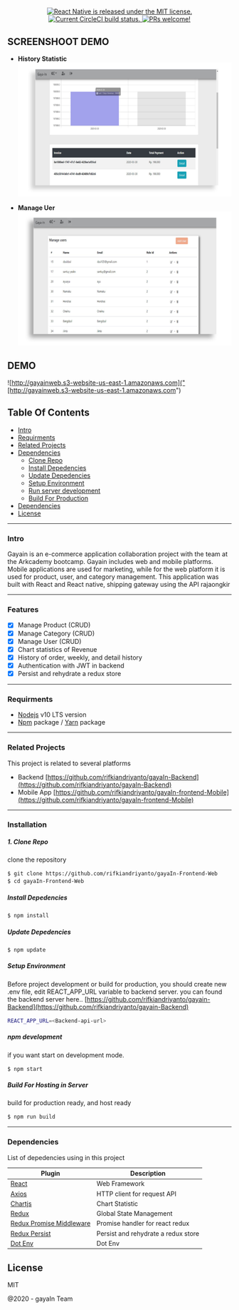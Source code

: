 <h1 align="center">
  <a href="http://gayainweb.s3-website-us-east-1.amazonaws.com">
  </a>
</h1>

<p align="center">
  <a href="https://github.com/facebook/react/blob/master/LICENSE">
    <img src="https://img.shields.io/badge/license-MIT-blue.svg" alt="React Native is released under the MIT license." />
  </a>
  <a href="https://circleci.com/gh/facebook/react-native">
    <img src="https://circleci.com/gh/facebook/react-native.svg?style=shield" alt="Current CircleCI build status." />
  </a>
  <a href="https://www.npmjs.org/package/react>
    <img src="https://badge.fury.io/js/react-native.svg" alt="Current npm package version." />
  </a>
  <a href="https://reactnative.dev/docs/contributing">
    <img src="https://img.shields.io/badge/PRs-welcome-brightgreen.svg" alt="PRs welcome!" />
  </a>
</p>

## SCREENSHOOT DEMO
- <b>History Statistic</b>
![History](upload/1.png)

- <b> Manage Uer </b>
![User](upload/2.png)


## DEMO
![http://gayainweb.s3-website-us-east-1.amazonaws.com]("[http://gayainweb.s3-website-us-east-1.amazonaws.com")

## Table Of Contents
*  [Intro](#Intro)
*  [Requirments](#Requirments)
*  [Related Projects](#Related-Projects)
*  [Dependencies](#Dependencies)
    *  [Clone Repo](#Clone-Repo)
    *  [Install Depedencies](#Install-Depedencies)
    *  [Update Depedencies](#Update-Depedencies)
    *  [Setup Environment](#Setup-Environment)
    *  [Run server development](#Run-server-development)
    *  [Build For Production](#Build-For-Production)
* [Dependencies](#Dependencies)
* [License](#License)
___
### Intro

Gayain is an e-commerce application collaboration project with the team at the Arkcademy bootcamp.
Gayain includes web and mobile platforms. Mobile applications are used for marketing,
while for the web platform it is used for product, user, and category management.
This application was built with React and React native, shipping gateway using the API
rajaongkir

___
### Features
- [x] Manage Product (CRUD)
- [x] Manage Category (CRUD)
- [x] Manage User (CRUD)
- [x] Chart statistics of Revenue
- [x] History of order, weekly, and detail history
- [x] Authentication with JWT in backend
- [x] Persist and rehydrate a redux store
___
### Requirments

* [Nodejs](https://nodejs.org/en/) v10 LTS version
* [Npm](https://www.npmjs.com/get-npm) package / [Yarn](https://yarnpkg.com/lang/en/docs/install/#mac-stable) package
___

### Related Projects
This project is related to several platforms

* Backend [https://github.com/rifkiandriyanto/gayaIn-Backend](https://github.com/rifkiandriyanto/gayaIn-Backend)
* Mobile App [https://github.com/rifkiandriyanto/gayaIn-frontend-Mobile](https://github.com/rifkiandriyanto/gayaIn-frontend-Mobile)
___

### Installation

##### 1. Clone Repo
clone the repository

```sh
$ git clone https://github.com/rifkiandriyanto/gayaIn-Frontend-Web
$ cd gayaIn-Frontend-Web
```

##### Install Depedencies

```sh
$ npm install
```

##### Update Depedencies

```sh
$ npm update
```

##### Setup Environment
Before project development or build for production, you should create new .env file, edit REACT_APP_URL variable to backend server. you can found the backend server here.. [https://github.com/rifkiandriyanto/gayain-Backend](https://github.com/rifkiandriyanto/gayain-Backend)

```sh
REACT_APP_URL=<Backend-api-url>
```

##### npm development
if you want start on development mode.

```sh
$ npm start
```


##### Build For Hosting in Server
build for production ready, and host ready

```sh
$ npm run build
```
___

### Dependencies

List of depedencies using in this project

| Plugin | Description |
| ------ | ------ |
| [React](https://facebook.github.io/react-native/) | Web Framework |
| [Axios](https://github.com/axios/axios) | HTTP client for request API |
| [Chartjs](https://www.npmjs.com/package/chart.js?activeTab=readme) | Chart Statistic |
| [Redux](https://redux.js.org) | Global State Management |
| [Redux Promise Middleware](https://www.npmjs.com/package/redux-promise-middleware) | Promise handler for react redux 
| [Redux Persist](https://www.npmjs.com/package/redux-persist) | Persist and rehydrate a redux store
| [Dot Env](https://www.npmjs.com/package/dotenv) | Dot Env

License
----

MIT


@2020 - gayaIn Team
